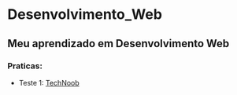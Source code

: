 # Desenvolvimento_Web

## Meu aprendizado em Desenvolvimento Web

### Praticas:
* Teste 1: <a href="https://technoob.netlify.app">TechNoob</a>
